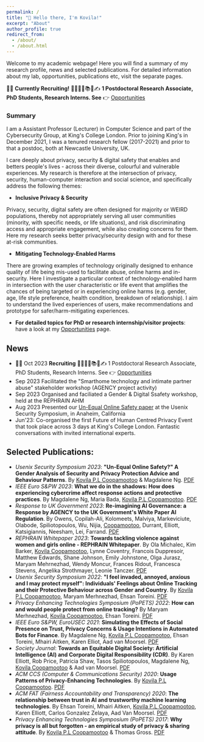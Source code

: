 ```yaml
---
permalink: /
title: "👋 Hello there, I'm Kovila!"
excerpt: "About"
author_profile: true
redirect_from: 
  - /about/
  - /about.html
---
```


Welcome to my academic webpage! Here you will find a summary of my research profile, news and selected publications. For detailed information about my lab, opportunities, publications etc, visit the separate pages.

📢🔔 **Currently Recruiting!** 👩‍🎓🧑‍🎓📚💼✍️ **1 Postdoctoral Research Associate, PhD Students, Research Interns. See** 👉 [Opportunities](https://kovilacoops.github.io/opportunities/)


### Summary 
I am a Assistant Professor (Lecturer) in Computer Science and part of the Cybersecurity Group, at King's College London. Prior to joining King's in December 2021, I was a tenured research fellow (2017-2021) and prior to that a postdoc, both at Newcastle University, UK.

I care deeply about privacy, security & digital safety that enables and betters people's lives - across their diverse, colourful and vulnerable experiences. My research is therefore at the intersection of privacy, security, human-computer interaction and social science, and specifically address the following themes: 

* **Inclusive Privacy & Security**

Privacy, security, digital safety are often designed for majority or WEIRD populations, thereby not appropriately serving all user communities (minority, with specific needs, or life situations), and risk discriminating access and appropriate engagement, while also creating concerns for them. Here my research seeks better privacy/security design with and for these at-risk communities.

* **Mitigating Technology-Enabled Harms**

There are growing examples of technology originally designed to enhance quality of life being mis-used to facilitate abuse, online harms and in-security. Here I investigate a particular context of technology-enabled harm in intersection with the user characteristic or life event that amplifies the chances of being targeted or in experiencing online harms (e.g. gender, age, life style preference, health condition, breakdown of relationship). I aim to understand the lived experiences of users, make recommendations and prototype for safer/harm-mitigating experiences.

* **For detailed topics for PhD or research internship/visitor projects**: have a look at my [Opportunities](https://kovilacoops.github.io/opportunities/) page.

News
---
* 📢🔔 Oct 2023 **Recruiting** 👩‍🎓🧑‍🎓📚💼✍️ 1 Postdoctoral Research Associate, PhD Students, Research Interns. See 👉 [Opportunities](https://kovilacoops.github.io/opportunities/)
* Sep 2023 Facilitated the "Smarthome technology and intimate partner abuse" stakeholder workshop (AGENCY project activity)
* Sep 2023 Organised and faciliated a Gender & Digital Ssafety workshop, held at the REPHRAIN AHM
* Aug 2023 Presented our [Un-Equal Online Safety paper](https://www.usenix.org/system/files/usenixsecurity23-coopamootoo.pdf) at the Usenix Security Symposium, in Anaheim, California
* Jun'23: Co-organised the first Future of Human Centred Privacy Event that took place across 3 days at King's College London. Fantastic conversations with invited international experts.

Selected Publications: 
---
* *Usenix Security Symposium 2023*: **"Un-Equal Online Safety?" A Gender Analysis of Security and Privacy Protection Advice and Behaviour Patterns**. By <ins>Kovila P.L Coopamootoo</ins> & Magdalene Ng. [PDF](https://www.usenix.org/system/files/usenixsecurity23-coopamootoo.pdf)
* *IEEE Euro S&PW 2023*: **What we do in the shadows: How does experiencing cybercrime affect response actions and protective practices**. By Magdalene Ng, Maria Bada, <ins>Kovila P.L Coopamootoo</ins>. [PDF](https://www.computer.org/csdl/proceedings-article/eurospw/2023/272000a659/1OFtg2LeCI0)
* *Response to UK Government 2023*: **Re-imagining AI Governance: a Response by AGENCY to the UK Government's White Paper AI Regulation**. By Owens, Copilah-Ali, Kolomeets, Malviya, Markeviciute, Olabode, Spiliotopoulos, Wu, Nijia, <ins>Coopamootoo</ins>, Durrant, Elliott, Katsigiannis, Neesham, Lei, Farrand. [PDF](https://ssrn.com/abstract=4551757)
* *REPHRAIN Whitepaper 2023*: **Towards tackling violence against women and girls online - REPHRAIN Whitepaper**. By Ola Michalec, Kim Barker, <ins>Kovila Coopamootoo</ins>, Lynne Coventry, Francois Duppresoir, Matthew Edwards, Shane Johnson, Emily Johnstone, Olga Jurasz, Maryam Mehrnezhad, Wendy Moncur, Frances Ridout, Francesca Stevens, Angelika Strothmayer, Leonie Tanczer. [PDF](https://oro.open.ac.uk/92708/1/REPHRAIN%20%282023%29%20Research-Agenda-Report-Towards-a-research-agenda-tackling-violence-against-women-and-girls-online.pdf)
*  *Usenix Security Symposium 2022*: **"I feel invaded, annoyed, anxious and I may protect myself": Individuals' Feelings about Online Tracking and their Protective Behaviour across Gender and Country**. By <ins>Kovila P.L Coopamootoo</ins>, Maryam Merhnezhad, Ehsan Toreini. [PDF](https://www.usenix.org/system/files/sec22-coopamootoo.pdf)  
* *Privacy Enhancing Technologies Symposium (PoPETS) 2022*: **How can and would people protect from online tracking?** By Maryam Merhnezhad, <ins>Kovila Coopamootoo</ins>, Ehsan Toreini. [PDF](https://sciendo.com/pdf/10.2478/popets-2022-0006)
* *IEEE Euro S&PW, EuroUSEC 2021*: **Simulating the Effects of Social Presence on Trust, Privacy Concerns & Usage Intentions in Automated Bots for Finance**. By Magdalene Ng, <ins>Kovila P.L Coopamootoo</ins>, Ehsan Toreini, Mhairi Aitken, Karen Elliot, Aad van Moorsel. [PDF](https://ieeexplore.ieee.org/abstract/document/9229876)
* *Society Journal*: **Towards an Equitable Digital Society: Artificial Intelligence (AI) and Corporate Digital Responsibility (CDR)**. By Karen Elliott, Rob Price, Patricia Shaw, Tasos Spiliotopoulos, Magdalene Ng, <ins>Kovila Coopamootoo</ins> & Aad van Moorsel. [PDF](https://link.springer.com/article/10.1007/s12115-021-00594-8)
* *ACM CCS (Computer & Communications Security) 2020*: **Usage Patterns of Privacy-Enhancing Technologies**. By <ins>Kovila P.L Coopamootoo</ins>. [PDF](https://dl.acm.org/doi/abs/10.1145/3372297.3423347)
* *ACM FAT (Fairness Accountability and Transparency) 2020*: **The relationship between trust in AI and trustworthy machine learning technologies**. By Ehsan Toreini, Mhairi Aitken, <ins>Kovila P.L Coopamootoo</ins>, Karen Elliott, Carlos Gonzalez Zelaya, Aad Van Moorsel. [PDF](https://dl.acm.org/doi/abs/10.1145/3351095.3372834)
* *Privacy Enhancing Technologies Symposium (PoPETS) 2017*: **Why privacy is all but forgotten - an empirical study of privacy & sharing attitude**. By <ins>Kovila P.L Coopamootoo</ins> & Thomas Gross. [PDF](https://petsymposium.org/popets/2017/popets-2017-0040.pdf)








